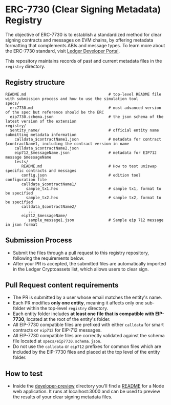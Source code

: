# ERC-7730 (Clear Signing Metadata) Registry

The objective of ERC-7730 is to establish a standardized method for clear signing contracts and messages on EVM chains, by offering metadata formatting that complements ABIs and message types. To learn more about the ERC-7730 standard, visit [Ledger Developer Portal](https://developers.ledger.com/docs/clear-signing/eip7730).

This repository maintains records of past and current metadata files in the `registry` directory.

## Registry structure

```
README.md                                    # top-level README file with submission process and how to use the simulation tool
specs/
  erc7730.md                                 # most advanced version of the spec but reference should be the ERC
  eip7730.schema.json                        # the json schema of the latest version of the extension
registry/
  $entity_name/                              # official entity name submitting metadata information
    calldata_$contractName1.json             # metadata for contract $contractName1, including the contract version in name
    calldata_$contractName2.json
    eip712_$messageName.json                 # metadata for EIP712 message $messageName
    tests/
       README.md                             # How to test uniswap specific contracts and messages
       config.json                           # edition tool configuration file
       calldata_$contractName1/
         sample_tx1.hex                      # sample tx1, format to be specified
         sample_tx2.hex                      # sample tx2, format to be specified
       calldata_$contractName2/
          ...
       eip712_$messageName/
          sample_message1.json               # Sample eip 712 message in json format
```

## Submission Process

- Submit the files through a pull request to this registry repository, following the requirements below.
- After your PR is accepted, the submitted files are automatically imported in the Ledger Cryptoassets list, which allows users to clear sign.

## Pull Request content requirements

- The PR is submitted by a user whose email matches the entity's name.
- Each PR modifies **only one entity**, meaning it affects only one sub-folder within the top-level `registry` directory.
- Each entity folder includes **at least one file that is compatible with EIP-7730**, located at the root of the entity's folder.
- All EIP-7730 compatible files are prefixed with either `calldata` for smart contracts or `eip712` for EIP-712 messages.
- All EIP-7730 compatible files are correctly validated against the schema file located at `specs/eip7730.schema.json`.
- Do not use the `calldata` or `eip712` prefixes for common files which are included by the EIP-7730 files and placed at the top level of the entity folder.

## How to test

- Inside the [developer-preview](/developer-preview) directory you'll find a [README](/developer-preview#readme) for a Node web application. It runs at localhost:3000 and can be used to preview the results of your clear signing metadata files.
